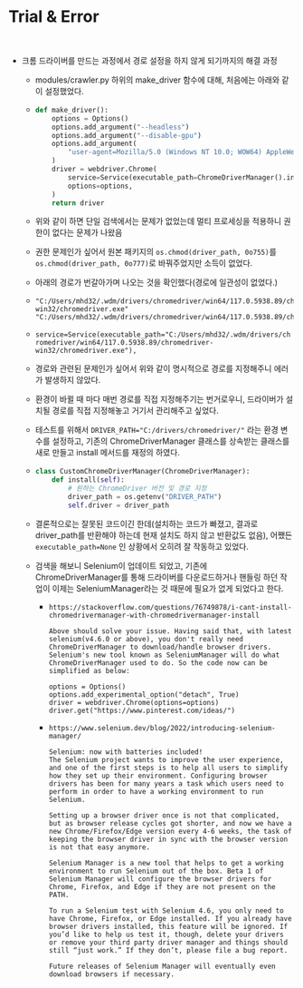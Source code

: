 # Trial & Error

<br>

- 크롬 드라이버를 만드는 과정에서 경로 설정을 하지 않게 되기까지의 해결 과정

  - modules/crawler.py 하위의 make_driver 함수에 대해, 처음에는 아래와 같이 설정했었다.

  - ```python
    def make_driver():
        options = Options()
        options.add_argument("--headless")
        options.add_argument("--disable-gpu")
        options.add_argument(
            "user-agent=Mozilla/5.0 (Windows NT 10.0; WOW64) AppleWebKit/537.36 (KHTML, like Gecko) Chrome/117.0.0.0 Safari/537.36"
        )
        driver = webdriver.Chrome(
            service=Service(executable_path=ChromeDriverManager().install()),
            options=options,
        )
        return driver
    ```

  - 위와 같이 하면 단일 검색에서는 문제가 없었는데 멀티 프로세싱을 적용하니 권한이 없다는 문제가 나왔음

  - 권한 문제인가 싶어서 원본 패키지의 `os.chmod(driver_path, 0o755)`를 `os.chmod(driver_path, 0o777)`로 바꿔주었지만 소득이 없었다.

  - 아래의 경로가 번갈아가며 나오는 것을 확인했다(경로에 일관성이 없었다.)

  - ```
    "C:/Users/mhd32/.wdm/drivers/chromedriver/win64/117.0.5938.89/chromedriver-win32/chromedriver.exe"
    "C:/Users/mhd32/.wdm/drivers/chromedriver/win64/117.0.5938.89/chromedriver.exe"
    ```

  - `service=Service(executable_path="C:/Users/mhd32/.wdm/drivers/chromedriver/win64/117.0.5938.89/chromedriver-win32/chromedriver.exe"),`

  - 경로와 관련된 문제인가 싶어서 위와 같이 명시적으로 경로를 지정해주니 에러가 발생하지 않았다.

  - 환경이 바뀔 때 마다 매번 경로를 직접 지정해주기는 번거로우니, 드라이버가 설치될 경로를 직접 지정해놓고 거기서 관리해주고 싶었다.

  - 테스트를 위해서 `DRIVER_PATH="C:/drivers/chromedriver/"` 라는 환경 변수를 설정하고, 기존의 ChromeDriverManager 클래스를 상속받는 클래스를 새로 만들고 install 메서드를 재정의 하였다.

  - ```python
    class CustomChromeDriverManager(ChromeDriverManager):
        def install(self):
            # 원하는 ChromeDriver 버전 및 경로 지정
            driver_path = os.getenv("DRIVER_PATH")
            self.driver = driver_path
    ```

  - 결론적으로는 잘못된 코드이긴 한데(설치하는 코드가 빠졌고, 결과로 driver_path를 반환해야 하는데 현재 설치도 하지 않고 반환값도 없음), 어쨌든 `executable_path=None` 인 상황에서 오히려 잘 작동하고 있었다.

  - 검색을 해보니 Selenium이 업데이트 되었고, 기존에 ChromeDriverManager를 통해 드라이버를 다운로드하거나 핸들링 하던 작업이 이제는 SeleniumManager라는 것 때문에 필요가 없게 되었다고 한다.

    - ```
      https://stackoverflow.com/questions/76749878/i-cant-install-chromedrivermanager-with-chromedrivermanager-install
      
      Above should solve your issue. Having said that, with latest selenium(v4.6.0 or above), you don't really need ChromeDriverManager to download/handle browser drivers. Selenium's new tool known as SeleniumManager will do what ChromeDriverManager used to do. So the code now can be simplified as below:
      
      options = Options()
      options.add_experimental_option("detach", True)
      driver = webdriver.Chrome(options=options)
      driver.get("https://www.pinterest.com/ideas/")
      ```

    - ```
      https://www.selenium.dev/blog/2022/introducing-selenium-manager/
      
      Selenium: now with batteries included!
      The Selenium project wants to improve the user experience, and one of the first steps is to help all users to simplify how they set up their environment. Configuring browser drivers has been for many years a task which users need to perform in order to have a working environment to run Selenium.
      
      Setting up a browser driver once is not that complicated, but as browser release cycles got shorter, and now we have a new Chrome/Firefox/Edge version every 4-6 weeks, the task of keeping the browser driver in sync with the browser version is not that easy anymore.
      
      Selenium Manager is a new tool that helps to get a working environment to run Selenium out of the box. Beta 1 of Selenium Manager will configure the browser drivers for Chrome, Firefox, and Edge if they are not present on the PATH.
      
      To run a Selenium test with Selenium 4.6, you only need to have Chrome, Firefox, or Edge installed. If you already have browser drivers installed, this feature will be ignored. If you’d like to help us test it, though, delete your drivers or remove your third party driver manager and things should still “just work.” If they don’t, please file a bug report.
      
      Future releases of Selenium Manager will eventually even download browsers if necessary.
      ```